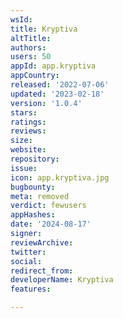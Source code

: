 ```yaml
---
wsId: 
title: Kryptiva
altTitle: 
authors: 
users: 50
appId: app.kryptiva
appCountry: 
released: '2022-07-06'
updated: '2023-02-18'
version: '1.0.4'
stars: 
ratings: 
reviews: 
size: 
website: 
repository: 
issue: 
icon: app.kryptiva.jpg
bugbounty: 
meta: removed
verdict: fewusers
appHashes: 
date: '2024-08-17'
signer: 
reviewArchive: 
twitter: 
social: 
redirect_from: 
developerName: Kryptiva
features: 

---
```


